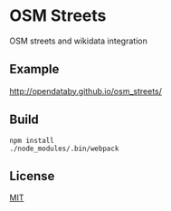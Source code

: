 # OSM Streets
OSM streets and wikidata integration

## Example
http://opendataby.github.io/osm_streets/

## Build
    npm install
    ./node_modules/.bin/webpack

## License
[MIT](https://raw.githubusercontent.com/opendataby/osm_streets/gh-pages/LICENSE.txt)

